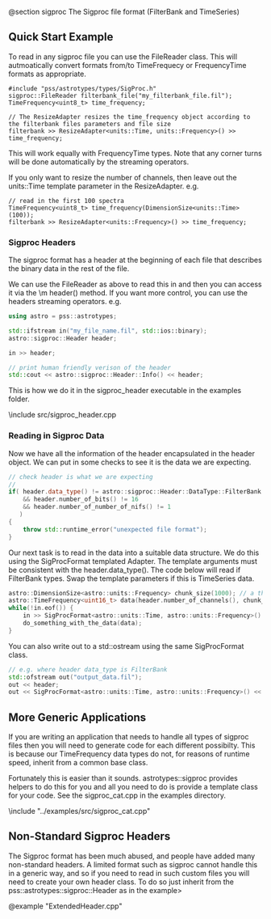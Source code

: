 @section sigproc The Sigproc file format (FilterBank and TimeSeries)

## Quick Start Example
To read in any sigproc file you can use the FileReader class.
This will autmoatically convert formats from/to TimeFrequecy or FrequencyTime formats
as appropriate.

~~~~{.cpp}
#include "pss/astrotypes/types/SigProc.h"
sigproc::FileReader filterbank_file("my_filterbank_file.fil");
TimeFrequency<uint8_t> time_frequency;

// The ResizeAdapter resizes the time_frequency object according to the filterbank files parameters and file size
filterbank >> ResizeAdapter<units::Time, units::Frequency>() >> time_frequency;
~~~~
This will work equally with FrequencyTime types. Note that any corner turns will be done automatically by the streaming
operators.

If you only want to resize the number of channels, then leave out the units::Time template parameter in the ResizeAdapter.
e.g.
~~~~{.cpp}
// read in the first 100 spectra
TimeFrequency<uint8_t> time_frequency(DimensionSize<units::Time>(100));
filterbank >> ResizeAdapter<units::Frequency>() >> time_frequency;
~~~~

### Sigproc Headers
The sigproc format has a header at the beginning of each file that describes
the binary data in the rest of the file.

We can use the FileReader as above to read this in and then you can access it via 
the \m header() method. If you want more control, you can use the headers streaming operators.
e.g.
~~~~.cpp
using astro = pss::astrotypes;

std::ifstream in("my_file_name.fil", std::ios::binary);
astro::sigproc::Header header;

in >> header;

// print human friendly verison of the header
std::cout << astro::sigproc::Header::Info() << header;
~~~~
This is how we do it in the sigproc_header executable in the examples folder.

\include src/sigproc_header.cpp

### Reading in Sigproc Data
Now we have all the information of the header encapsulated in the header object.
We can put in some checks to see it is the data we are expecting.
~~~~.cpp
// check header is what we are expecting
// 
if( header.data_type() != astro::sigproc::Header::DataType::FilterBank // FilterBank file
    && header.number_of_bits() != 16                                   // 16 bit data
    && header.number_of_number_of_nifs() != 1                          // Stokes I only
   )
{
    throw std::runtime_error("unexpected file format");
}
~~~~

Our next task is to read in the data into a suitable data structure.
We do this using the SigProcFormat templated Adapter. The template arguments
must be consistent with the header.data_type(). 
The code below will read if FilterBank types. Swap the template parameters 
if this is TimeSeries data.

~~~~.cpp
astro::DimensionSize<astro::units::Frequency> chunk_size(1000); // a thousand samples at a time
astro::TimeFrequency<uint16_t> data(header.number_of_channels(), chunk_size);
while(!in.eof()) {
    in >> SigProcFormat<astro::units::Time, astro::units::Frequency>() >> data;
    do_something_with_the_data(data);
}
~~~~

You can also write out to a std::ostream using the same SigProcFormat class.
~~~~.cpp
// e.g. where header data_type is FilterBank
std::ofstream out("output_data.fil");
out << header;
out << SigProcFormat<astro::units::Time, astro::units::Frequency>() << data;
~~~~

## More Generic Applications
If you are writing an application that needs to handle all types of sigproc files then
you will need to generate code for each different possibilty. This is because our 
TimeFrequency data types do not, for reasons of runtime speed, inherit from a common base class.

Fortunately this is easier than it sounds. astrotypes::sigproc provides helpers to do this for you
and all you need to do is provide a template class for your code. See the sigproc_cat.cpp in the examples
directory.

\include "../examples/src/sigproc_cat.cpp"

## Non-Standard Sigproc Headers
The Sigproc format has been much abused, and people have added many non-standard headers.
A limited format such as sigproc cannot handle this in a generic way, and so if you need to
read in such custom files you will need to create your own header class.
To do so just inherit from the pss::astrotypes::sigproc::Header as in the example>

@example "ExtendedHeader.cpp"
